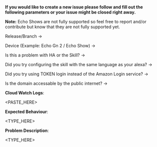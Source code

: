 **If you would like to create a new issue please follow and fill out the following parameters or your issue might be closed right away.**

**Note:** Echo Shows are not fully supported so feel free to report and/or contribute but know that they are not fully supported yet.

Release/Branch -> 

Device (Example: Echo Gn 2 / Echo Show) -> 

Is this a problem with HA or the Skill? -> 

Did you try configuring the skill with the same language as your alexa? -> 

Did you try using TOKEN login instead of the Amazon Login service? ->

Is the domain accessable by the public internet? ->


**Cloud Watch Logs**:

<PASTE_HERE>

**Expected Behaviour**:

<TYPE_HERE>

**Problem Description**:

<TYPE_HERE>
